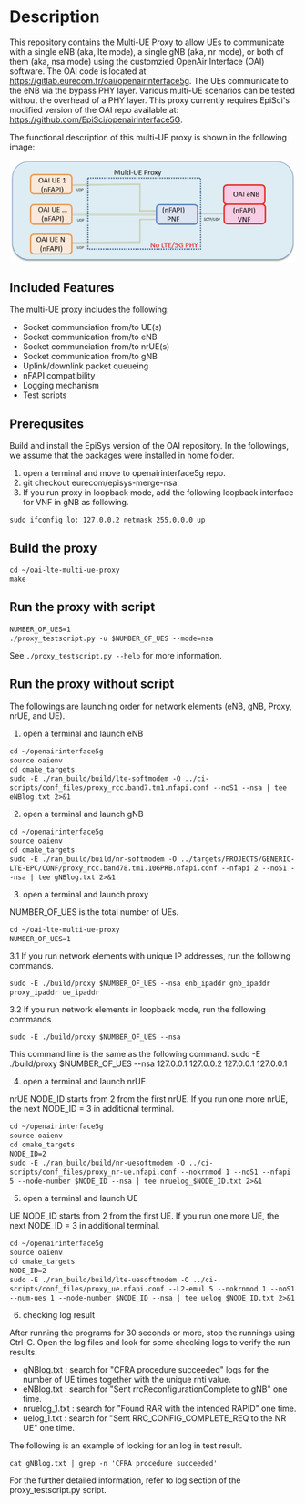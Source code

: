# Description #

This repository contains the Multi-UE Proxy to allow UEs to communicate with a single eNB (aka, lte mode), a single gNB (aka, nr mode), or both of them (aka, nsa mode) using the customzied OpenAir Interface (OAI) software.
The OAI code is located at https://gitlab.eurecom.fr/oai/openairinterface5g.
The UEs communicate to the eNB via the bypass PHY layer.
Various multi-UE scenarios can be tested without the overhead of a PHY layer.
This proxy currently requires EpiSci's modified version of the OAI repo available at: https://github.com/EpiSci/openairinterface5G.

The functional description of this multi-UE proxy is shown in the following image:

![Open Source Proxy Functional Diagram](functional_diagram.png)

## Included Features ##

The multi-UE proxy includes the following:

- Socket communciation from/to UE(s)
- Socket communication from/to eNB
- Socket communciation from/to nrUE(s)
- Socket communication from/to gNB
- Uplink/downlink packet queueing
- nFAPI compatibility
- Logging mechanism
- Test scripts

## Prerequsites ##

Build and install the EpiSys version of the OAI repository.
In the followings, we assume that the packages were installed in home folder. 

1. open a terminal and move to openairinterface5g repo.
2. git checkout eurecom/episys-merge-nsa.
3. If you run proxy in loopback mode, add the following loopback interface for VNF in gNB as following.

```shell
sudo ifconfig lo: 127.0.0.2 netmask 255.0.0.0 up
```


## Build the proxy ##

```shell
cd ~/oai-lte-multi-ue-proxy
make
```

## Run the proxy with script ##

```shell
NUMBER_OF_UES=1
./proxy_testscript.py -u $NUMBER_OF_UES --mode=nsa
```

See `./proxy_testscript.py --help` for more information.


## Run the proxy without script ##

The followings are launching order for network elements (eNB, gNB, Proxy, nrUE, and UE).

1. open a terminal and launch eNB

```shell
cd ~/openairinterface5g
source oaienv
cd cmake_targets
sudo -E ./ran_build/build/lte-softmodem -O ../ci-scripts/conf_files/proxy_rcc.band7.tm1.nfapi.conf --noS1 --nsa | tee eNBlog.txt 2>&1
```

2. open a terminal and launch gNB

```shell
cd ~/openairinterface5g
source oaienv
cd cmake_targets
sudo -E ./ran_build/build/nr-softmodem -O ../targets/PROJECTS/GENERIC-LTE-EPC/CONF/proxy_rcc.band78.tm1.106PRB.nfapi.conf --nfapi 2 --noS1 --nsa | tee gNBlog.txt 2>&1
```

3. open a terminal and launch proxy

NUMBER_OF_UES is the total number of UEs.

```shell
cd ~/oai-lte-multi-ue-proxy
NUMBER_OF_UES=1
```

3.1 If you run network elements with unique IP addresses, run the following commands.

```shell
sudo -E ./build/proxy $NUMBER_OF_UES --nsa enb_ipaddr gnb_ipaddr proxy_ipaddr ue_ipaddr
```

3.2 If you run network elements in loopback mode, run the following commands

```shell
sudo -E ./build/proxy $NUMBER_OF_UES --nsa 
```
This command line is the same as the following command.
sudo -E ./build/proxy $NUMBER_OF_UES --nsa 127.0.0.1 127.0.0.2 127.0.0.1 127.0.0.1

4. open a terminal and launch nrUE

nrUE NODE_ID starts from 2 from the first nrUE. If you run one more nrUE, the next NODE_ID = 3 in additional terminal.

```shell
cd ~/openairinterface5g
source oaienv
cd cmake_targets
NODE_ID=2
sudo -E ./ran_build/build/nr-uesoftmodem -O ../ci-scripts/conf_files/proxy_nr-ue.nfapi.conf --nokrnmod 1 --noS1 --nfapi 5 --node-number $NODE_ID --nsa | tee nruelog_$NODE_ID.txt 2>&1
```

5. open a terminal and launch UE

UE NODE_ID starts from 2 from the first UE. If you run one more UE, the next NODE_ID = 3 in additional terminal.

```shell
cd ~/openairinterface5g
source oaienv
cd cmake_targets
NODE_ID=2
sudo -E ./ran_build/build/lte-uesoftmodem -O ../ci-scripts/conf_files/proxy_ue.nfapi.conf --L2-emul 5 --nokrnmod 1 --noS1 --num-ues 1 --node-number $NODE_ID --nsa | tee uelog_$NODE_ID.txt 2>&1
```

6. checking log result

After running the programs for 30 seconds or more, stop the runnings using Ctrl-C. 
Open the log files and look for some checking logs to verify the run results. 

- gNBlog.txt : search for "CFRA procedure succeeded" logs for the number of UE times together with the unique rnti value.
- eNBlog.txt : search for "Sent rrcReconfigurationComplete to gNB" one time.
- nruelog_1.txt : search for "Found RAR with the intended RAPID" one time.
- uelog_1.txt : search for "Sent RRC_CONFIG_COMPLETE_REQ to the NR UE" one time.

The following is an example of looking for an log in test result.

```shell
cat gNBlog.txt | grep -n 'CFRA procedure succeeded'
```

For the further detailed information, refer to log section of the proxy_testscript.py script.

